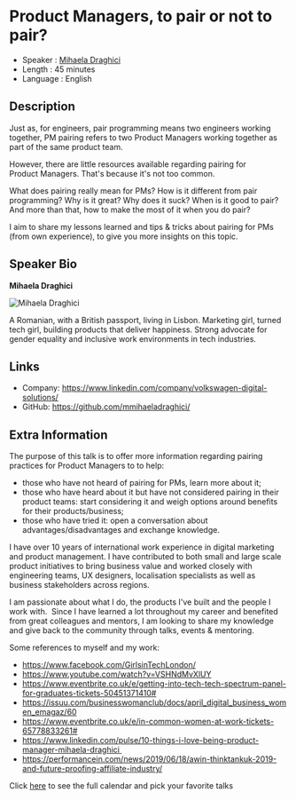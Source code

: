 Product Managers, to pair or not to pair?
=================================================

* Speaker   : [Mihaela Draghici](https://pixels.camp/mmihaeladraghici)
* Length    : 45 minutes
* Language  : English

Description
-----------

Just as, for engineers, pair programming means two engineers working together, PM pairing refers to two Product Managers working together as part of the same product team.

However, there are little resources available regarding pairing for Product Managers. That's because it's not too common.

What does pairing really mean for PMs? How is it different from pair programming? Why is it great? Why does it suck? When is it good to pair? And more than that, how to make the most of it when you do pair?

I aim to share my lessons learned and tips & tricks about pairing for PMs (from own experience), to give you more insights on this topic.

Speaker Bio
-----------

**Mihaela Draghici**

![Mihaela Draghici](https://raw.githubusercontent.com/PixelsCamp/talks/master/img/mihaela-draghici.jpg)

A Romanian, with a British passport, living in Lisbon. Marketing girl, turned tech girl, building products that deliver happiness. Strong advocate for gender equality and inclusive work environments in tech industries.

Links
-----

* Company: https://www.linkedin.com/company/volkswagen-digital-solutions/
* GitHub: https://github.com/mmihaeladraghici/

Extra Information
-----------------

The purpose of this talk is to offer more information regarding pairing practices for Product Managers to to help:

* those who have not heard of pairing for PMs, learn more about it; 
* those who have heard about it but have not considered pairing in their product teams: start considering it and weigh options around benefits for their products/business;
* those who have tried it: open a conversation about advantages/disadvantages and exchange knowledge.

I have over 10 years of international work experience in digital marketing and product management. I have contributed to both small and large scale product initiatives to bring business value and worked closely with engineering teams, UX designers, localisation specialists as well as business stakeholders across regions.

I am passionate about what I do, the products I've built and the people I work with. 
Since I have learned a lot throughout my career and benefited from great colleagues and mentors, I am looking to share my knowledge and give back to the community through talks, events & mentoring.

Some references to myself and my work:

* https://www.facebook.com/GirlsinTechLondon/
* https://www.youtube.com/watch?v=VSHNdMvXlUY  
* https://www.eventbrite.co.uk/e/getting-into-tech-tech-spectrum-panel-for-graduates-tickets-50451371410# 
* https://issuu.com/businesswomanclub/docs/april_digital_business_women_emagaz/60 
* https://www.eventbrite.co.uk/e/in-common-women-at-work-tickets-65778833261# 
* https://www.linkedin.com/pulse/10-things-i-love-being-product-manager-mihaela-draghici 
* https://performancein.com/news/2019/06/18/awin-thinktankuk-2019-and-future-proofing-affiliate-industry/

Click [here][1] to see the full calendar and pick your favorite talks

[1]: https://pixels.camp/schedule/

